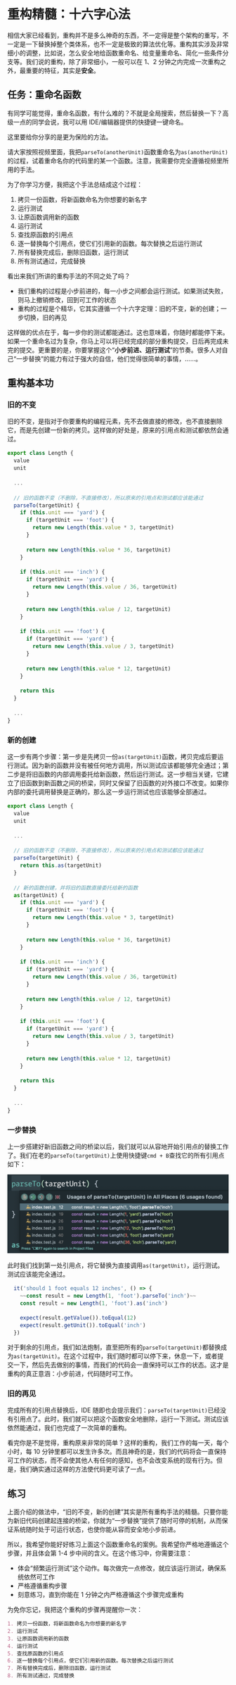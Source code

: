 # 重构精髓：十六字心法

相信大家已经看到，重构并不是多么神奇的东西，不一定得是整个架构的重写，不一定是一下替换掉整个类体系，也不一定是极致的算法优化等。重构其实涉及非常细小的调整，比如说，怎么安全地给函数重命名、给变量重命名、简化一些条件分支等。我们说的重构，除了非常细小，一般可以在 1、2 分钟之内完成一次重构之外，最重要的特征，其实是**安全**。

## 任务：重命名函数

有同学可能觉得，重命名函数，有什么难的？不就是全局搜索，然后替换一下？高级一点的同学会说，我可以用 IDE/编辑器提供的快捷键一键命名。

这里要给你分享的是更为保险的方法。

请大家按照视频里面，我把`parseTo(anotherUnit)`函数重命名为`as(anotherUnit)`的过程，试着重命名你的代码里的某一个函数。注意，我需要你完全遵循视频里所用的手法。

为了你学习方便，我把这个手法总结成这个过程：

1. 拷贝一份函数，将新函数命名为你想要的新名字
2. 运行测试
3. 让原函数调用新的函数
4. 运行测试
5. 查找原函数的引用点
6. 逐一替换每个引用点，使它们引用新的函数。每次替换之后运行测试
7. 所有替换完成后，删除旧函数，运行测试
8. 所有测试通过，完成替换

看出来我们所讲的重构手法的不同之处了吗？

- 我们重构的过程是小步前进的，每一小步之间都会运行测试。如果测试失败，则马上撤销修改，回到可工作的状态
- 重构的过程是个精华，它其实遵循一个十六字定理：旧的不变，新的创建；一步切换，旧的再见

这样做的优点在于，每一步你的测试都能通过。这也意味着，你随时都能停下来。如果一个重命名过为复杂，你马上可以将已经完成的部分重构提交，日后再完成未完的提交。更重要的是，你要掌握这个“**小步前进、运行测试**”的节奏。很多人对自己“一步替换”的能力有过于强大的自信，他们觉得很简单的事情，……。

## 重构基本功

### 旧的不变

旧的不变，是指对于你要重构的编程元素，先不去做直接的修改，也不直接删除它，而是先创建一份新的拷贝。这样做的好处是，原来的引用点和测试都依然会通过。

```javascript
export class Length {
  value
  unit

  ...

  // 旧的函数不变（不删除，不直接修改），所以原来的引用点和测试都应该能通过
  parseTo(targetUnit) {
    if (this.unit === 'yard') {
      if (targetUnit === 'foot') {
        return new Length(this.value * 3, targetUnit)
      }

      return new Length(this.value * 36, targetUnit)
    }

    if (this.unit === 'inch') {
      if (targetUnit === 'yard') {
        return new Length(this.value / 36, targetUnit)
      }

      return new Length(this.value / 12, targetUnit)
    }

    if (this.unit === 'foot') {
      if (targetUnit === 'yard') {
        return new Length(this.value / 3, targetUnit)
      }

      return new Length(this.value * 12, targetUnit)
    }

    return this
  }

  ...
}
```

### 新的创建

这一步有两个步骤：第一步是先拷贝一份`as(targetUnit)`函数，拷贝完成后要运行测试。因为新的函数并没有被任何地方调用，所以测试应该都能够完全通过；第二步是将旧函数的内部调用委托给新函数，然后运行测试。这一步相当关键，它建立了旧函数到新函数之间的桥梁，同时又保留了旧函数的对外接口不改变。如果你内部的委托调用替换是正确的，那么这一步运行测试也应该能够全部通过。

```javascript
export class Length {
  value
  unit

  ...

  // 旧的函数不变（不删除，不直接修改），所以原来的引用点和测试都应该能通过
  parseTo(targetUnit) {
    return this.as(targetUnit)
  }

  // 新的函数创建，并将旧的函数直接委托给新的函数
  as(targetUnit) {
    if (this.unit === 'yard') {
      if (targetUnit === 'foot') {
        return new Length(this.value * 3, targetUnit)
      }

      return new Length(this.value * 36, targetUnit)
    }

    if (this.unit === 'inch') {
      if (targetUnit === 'yard') {
        return new Length(this.value / 36, targetUnit)
      }

      return new Length(this.value / 12, targetUnit)
    }

    if (this.unit === 'foot') {
      if (targetUnit === 'yard') {
        return new Length(this.value / 3, targetUnit)
      }

      return new Length(this.value * 12, targetUnit)
    }

    return this
  }

  ...
}
```

### 一步替换

上一步搭建好新旧函数之间的桥梁以后，我们就可以从容地开始引用点的替换工作了。我们在老的`parseTo(targetUnit)`上使用快捷键`cmd + B`查找它的所有引用点如下：

![find-references](./images/find-references.png)

此时我们找到第一处引用点，将它替换为直接调用`as(targetUnit)`，运行测试。测试应该能完全通过。

```javascript
  it('should 1 foot equals 12 inches', () => {
    ~~const result = new Length(1, 'foot').parseTo('inch')~~
    const result = new Length(1, 'foot').as('inch')

    expect(result.getValue()).toEqual(12)
    expect(result.getUnit()).toEqual('inch')
  })
```

对于剩余的引用点，我们如法炮制，直至把所有的`parseTo(targetUnit)`都替换成为`as(targetUnit)`。在这个过程中，我们随时都可以停下来，休息一下，或者提交一下，然后先去做别的事情，而我们的代码会一直保持可以工作的状态。这才是重构的真正意涵：小步前进，代码随时可工作。

### 旧的再见

完成所有的引用点替换后，IDE 随即也会提示我们：`parseTo(targetUnit)`已经没有引用点了。此时，我们就可以把这个函数安全地删除，运行一下测试。测试应该依然能通过，我们也完成了一次简单的重构。

看完你是不是觉得，重构原来非常的简单？这样的重构，我们工作的每一天，每个小时，每 10 分钟里都可以发生许多次。而且神奇的是，我们的代码将会一直保持可工作的状态，而不会使其他人有任何的感知，也不会改变系统的现有行为。但是，我们确实通过这样的方法使代码更可读了一点。

## 练习

上面介绍的做法中，“旧的不变，新的创建”其实是所有重构手法的精髓。只要你能为新旧代码创建起连接的桥梁，你就为“一步替换”提供了随时可停的机制，从而保证系统随时处于可运行状态，也使你能从容而安全地小步前进。

所以，我希望你能好好练习上面这个函数重命名的案例。我希望你严格地遵循这个步骤，并且体会第 1-4 步中间的含义。在这个练习中，你需要注意：

- 体会“频繁运行测试”这个动作。每次做完一点修改，就应该运行测试，确保系统依然可工作
- 严格遵循重构步骤
- 刻意练习，直到你能在 1 分钟之内严格遵循这个步骤完成重构

为免你忘记，我把这个重构的步骤再提醒你一次：

```markdown
1. 拷贝一份函数，将新函数命名为你想要的新名字
2. 运行测试
3. 让原函数调用新的函数
4. 运行测试
5. 查找原函数的引用点
6. 逐一替换每个引用点，使它们引用新的函数。每次替换之后运行测试
7. 所有替换完成后，删除旧函数，运行测试
8. 所有测试通过，完成替换
```
